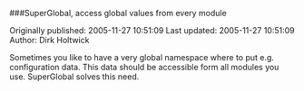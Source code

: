 ###SuperGlobal, access global values from every module

Originally published: 2005-11-27 10:51:09
Last updated: 2005-11-27 10:51:09
Author: Dirk Holtwick

Sometimes you like to have a very global namespace where to put e.g. configuration data. This data should be accessible form all modules you use. SuperGlobal solves this need.
